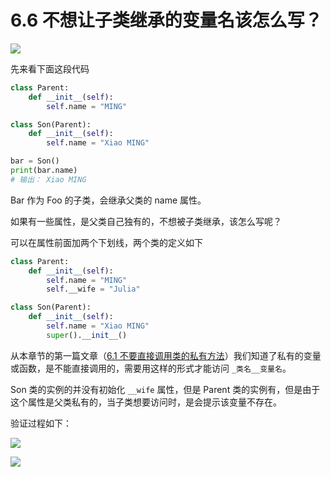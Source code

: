 # 6.6 不想让子类继承的变量名该怎么写？

![](http://image.iswbm.com/20200804124133.png)

先来看下面这段代码

```python
class Parent:
    def __init__(self):
        self.name = "MING"

class Son(Parent):
    def __init__(self):
        self.name = "Xiao MING"

bar = Son()
print(bar.name)
# 输出： Xiao MING
```

Bar 作为 Foo 的子类，会继承父类的 name 属性。

如果有一些属性，是父类自己独有的，不想被子类继承，该怎么写呢？

可以在属性前面加两个下划线，两个类的定义如下

```python
class Parent:
    def __init__(self):
        self.name = "MING"
        self.__wife = "Julia"

class Son(Parent):
    def __init__(self):
        self.name = "Xiao MING"
        super().__init__()
```

从本章节的第一篇文章（[6.1 不要直接调用类的私有方法]()）我们知道了私有的变量或函数，是不能直接调用的，需要用这样的形式才能访问 `_类名__变量名`。

Son 类的实例的并没有初始化 `__wife` 属性，但是 Parent 类的实例有，但是由于这个属性是父类私有的，当子类想要访问时，是会提示该变量不存在。

验证过程如下：

![](http://image.iswbm.com/20200823205210.png)



![](http://image.iswbm.com/20200607174235.png)